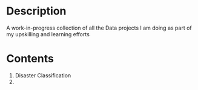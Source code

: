 # Description
A work-in-progress collection of all the Data projects I am doing as part of my upskilling and learning efforts

# Contents
1. Disaster Classification
2. 
